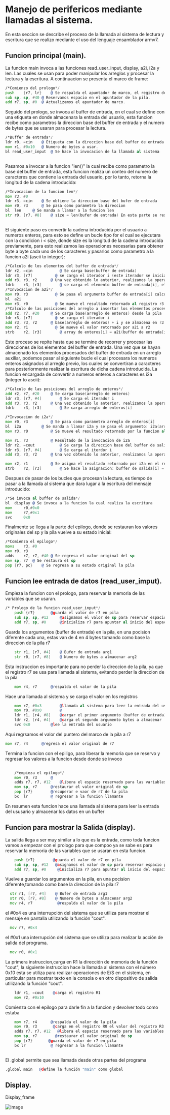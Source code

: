 # Manejo de perifericos mediante llamadas al sistema.


En esta seccion se describe el proceso de la llamada al sistema de lectura y escritura que se realizo mediante el uso del lenguaje ensamblador armv7.

## Funcion principal (main).

La funcion main invoca a las funciones read_user_input, display, a2i, i2a y len. Las cuales se usan para poder manipular los arreglos y procesar la lectura y la escritura. A continuacion se presenta el marco de frame:

```asm
/*Comienzo del prologo*/
push	{r7, lr}	@ Se respalda el apuntador de marco, el registro de enlace y se incrementa la direccion.
sub	sp, sp, #40	@ Reservamos espacio en el apuntador de la pila.
add	r7, sp, #0	@ Actualizamos el apuntador de marco. 

```
Seguido del prologo, se invoca al buffer de entrada, en el cual se define con una etiqueta en donde almacenara la entrada del usuario, esta funcion recibe como parametros la direccion base del buffer de entrada y el numero de bytes que se usaran para procesar la lectura.

```asm
/*Buffer de entrada*/
ldr r0, =cin	@ Etiqueta con la direccion base del buffer de entrada.
mov r1, #0x10	@ Numero de bytes a usar.
bl read_user_input	@ Se hace la invocacion de la llamada al sistema
  
```
Pasamos a invocar a la funcion "len()" la cual recibe como parametro la base del buffer de entrada, esta funcion realiza un conteo del numero de caracteres que contiene la entrada del usuario, por lo tanto, retorna la longitud de la cadena introducida:

```asm
/*Invocacion de la funcion len*/
mov	r3, #0
ldr	r3, =cin 	@ Se obtiene la direccion base del bufer de entrada
mov	r0, r3		@ Se pasa como parametro la direccion
bl	len		@ Se manda a llamar a la funcion len
str	r0, [r7, #8]  	@ size = len(bufer de entrada) En esta parte se respalda la longitud de la cadena
  
```
El siguiente paso es convertir la cadena introducida por el usuario a numeros enteros, para esto se define un bucle tipo for el cual se ejecutara con la condicion i < size, donde size es la longitud de la cadena introducida previamente, para esto realizamos las operaciones necesarias para obtener byte a byte cada uno de los caracteres y pasarlos como parametro a la funcion a2i (ascii to integer):
  
```asm
/*Calculo de los elementos del buffer de entrada*/
ldr r2, =cin			@ Se carga base(buffer de entrada)
ldr	r3, [r7]		  @ se carga el iterador i (este iterador se inicializa y respalda antes de entrar al bucle for)
add	r3, r3, r2		@ Una vez obtenido lo anterior, realizamos la operacion: buffer de entrada [i] = base(buffer de entrada) + i  
ldrb	r3, [r3]		@ se carga el elemento buffer de entrada[i], el cual se pasara como parametro a la funcion a2i()
/*Invocacion de a2i*/
mov	r0, r3			  @ Se pasa el argumento buffer de entrada[i] calculado previamente
bl	a2i
mov	r3, r0			  @ Se mueve el resultado retornado al registro r3
/*Calculo de las posiciones del arreglo a insertar los elementos procesados por a2i*/
add	r2, r7, #20		@ Se carga base(arreglo de enteros) desde la pila
ldr	r3, [r7]		  @ se carga el iterador i
add	r3, r3, r2		@ base(arreglo de enteros) + i y se almacena en r3 la posicion
mov	r2, r1			  @ Se mueve el valor retornado por a2i a r2
strb	r2, [r3]		@ array de enteros[i] = a2i(buffer de entrada[i]) se almacena el resultado obtenido en la posicion calculada del arreglo
```
Este proceso se repite hasta que se termine de recorrer y procesar las direcciones de los elementos del buffer de entrada.
Una vez que se hayan almacenado los elementos procesados del buffer de entrada en un arreglo auxiliar, podemos pasar al siguiente bucle el cual procesara los numeros enteros asignados al arreglo previo, los cuales se convertiran a caracteres para posteriormente realizar la escritura de dicha cadena introducida. La funcion encargada de convertir a numeros enteros a caracteres es i2a (integer to ascii):
```asm
/*Calculo de las posiciones del arreglo de enteros*/
add	r2, r7, #20		@ Se carga base(arreglo de enteros)
ldr	r3, [r7, #4]		@ Se carga el iterador i
add	r3, r3, r2		@ Una vez obtenido lo anterior, realizamos la operacion: base(arreglo de enteros) + i y se almacena en r3 la posicion
ldrb	r3, [r3]		@ Se carga arreglo de enteros[i]

/*Invocacion de i2a*/
mov	r0, r3			@ Se pasa como parametro arreglo de enteros[i]
bl	i2a			@ Se manda a llamar i2a y se pasa el argumento: i2a(arreglo de enteros[i])
mov	r3, r0			@ Se mueve el resultado retornado por la funcion al registro r3

mov	r1, r3			@ Resultado de la invocacion de i2a
ldr r2, =cout			@ Se carga la direccion base del buffer de salida: base(buffer de salida)
ldr	r3, [r7, #4]		@ Se carga el iterdor i
add	r3, r3, r2		@ Una vez obtenido lo anterior, realizamos la operacion: base(buffer de salida) + i

mov	r2, r1			@ Se asigna el resultado retornado por i2a en el registro r2
strb	r2, [r3] 		@ Se hace la asignacion: buffer de salida[i] = i2a(arreglo de enteros[i])

```
Despues de pasar de los bucles que procesan la lectura, es tiempo de pasar a la llamada al sistema que dara lugar a la escritura del mensaje introducido:
```asm
/*Se invoca al buffer de salida*/
bl 	display	@ Se invoca a la funcion la cual realiza la escritura
mov 	r0,#0x0	
mov 	r7,#0x1
svc 	0x0
```
Finalmente se llega a la parte del epilogo, donde se restauran los valores originales del sp y la pila vuelve a su estado inicial:
```asm
/*Comienza el epilogo*/
movs	r3, #0
mov	r0, r3
adds	r7, r7, #40 @ Se regresa el valor original del sp
mov	sp, r7	@ Se restaura el sp
pop	{r7, pc}	@ Se regresa a su estado original la pila
```



  

## Funcion lee entrada de datos (read_user_imput).

Empieza la funcion con el prologo, para reservar la memoria de las variables que se usaran.
```asm
/* Prologo de la funcion read_user_input*/
	push {r7} 		@guarda el valor de r7 en pila 
	sub sp, sp, #12		@asignamos el valor de sp para reservar espacio para las variables 
	add r7, sp, #0		@inicializa r7 para apuntar al inicio del espacio reservado 
```
Guarda  los argumentos (buffer de entrada) en la pila, en una pocision diferente cada una, estas van de 4 en 4 bytes tomando como base la direccion de la pila r7

```asm
	str r1, [r7, #4] 	@ Bufer de entrada arg1
	str r0, [r7, #8] 	@ Numero de bytes a almacenar arg2
```
Esta instruccion es importante para no perder la direccion de la pila, ya que el registro r7 se usa para llamada al sistema, evitando perder la direccion de la pila 
```asm
	mov r4, r7		@respalda el valor de la pila 
```
Hace una llamada al sistema y se carga el valor en los registros 
```asm
	mov r7, #0x3		@llamada al sistema para leer la entrada del usuario 
	mov r0, #0x0		@
	ldr r1, [r4, #8]	@cargar el primer argumento (buffer de entrada) en r1
	ldr r2, [r4, #4]	@carga el segundo argumento bytes a almacenar 
	svc 0x0			@lee la entrada del usuario
```
Aqui regrsamos el valor del puntero del marco de la pila a r7
```asm
mov r7, r4		@regresa el valor original de r7
```
Termina la funcion con el epiligo, para liberar la memoria que se reservo y regresar los valores a la funcion desde donde se invoco

```asm
	
	/*empieza el epilogo*/
	mov r0, r3		@
	adds r7, r7, #12	@libera el espacio reservado para las variables 
	mov sp, r7		@restaurar el valor original de sp 
	pop {r7}		@recuperar e vaor de r7 de la pila 
	bx  lr			@ regresar a la funcion llamante 

```
En resumen esta funcion hace una llamada al sistema para leer la entrada del ususario y almacenar los datos en un buffer 

## Funcion para mostrar la Salida (display).

La salida llega a ser muy similar a lo que es la entrada, como toda funcion vamos a empezar con el prologo para que compoo ya se sabe es para reservar la memoria de las variables que se usaran en esta funcion. 

```asm
	push {r7}        @guarda el valor de r7 en pila 
	sub sp, sp, #12   @asignamos el valor de sp para reservar espacio para las variables 
	add r7, sp, #0     @inicializa r7 para apuntar al inicio del espacio reservado 
```
Vuelve a guardar los argumentos en la pila, en una pocision diferente,tomando como base la direccion de la pila r7
  
  ```asm
	str r1, [r7, #4]    @ Bufer de entrada arg1
	str r0, [r7, #8]    @ Numero de bytes a almacenar arg2
	mov r4, r7           @respalda el valor de la pila 
```	
el #0x4 es una interrupción del sistema que se utiliza para mostrar el mensaje en pantalla utilizando la función "cout".
  ```asm
	mov r7, #0x4
```	
el #0x1 una interrupción del sistema que se utiliza para realizar la acción de salida del programa.
  ```asm
	mov r0, #0x1
```
La primera instruccion,carga en R1 la dirección de memoria de la función "cout", la siguiente instruccion hace la llamada al sistema con el número 0x10 esta se utiliza para realizar operaciones de E/S en el sistema, en particular para mostrar texto en la consola o en otro dispositivo de salida utilizando la función "cout".

```asm
	ldr r1, =cout    @carga el registro R1 
	mov r2, #0x10
```
Comienza con el epilogo para darle fin a la funcion y devolver todo como estaba
```asm
	mov r7, r4      @respalda el valor de la pila 
	mov r0, r3       @carga en el registro R0 el valor del registro R3
	adds r7, r7, #12   @libera el espacio reservado para las variables 
	mov sp, r7        @restaurar el valor original de sp 
	pop {r7}       @guarda el valor de r7 en pila 
	bx lr           @ regresar a la funcion llamante 
	
```	
El .global permite que sea llamada desde otras partes del programa
 
  ```asm
.global	main   @define la función "main" como global

```
## Display.
Display_frame

![image](https://user-images.githubusercontent.com/126711639/223006659-5e315868-8741-45aa-88dc-edf49a5e0010.png)



